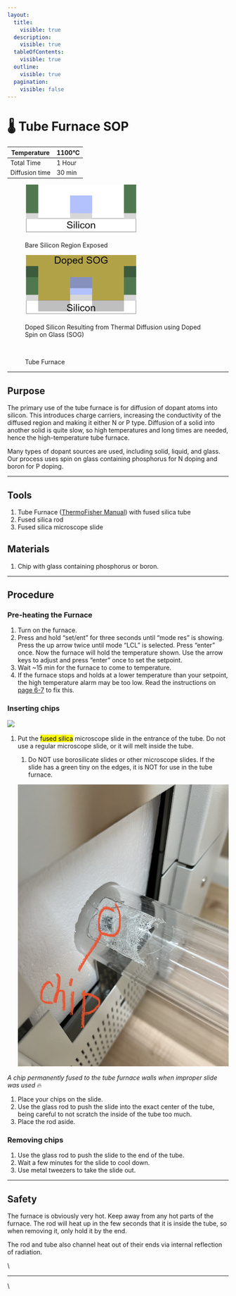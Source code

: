 ```yaml
---
layout:
  title:
    visible: true
  description:
    visible: true
  tableOfContents:
    visible: true
  outline:
    visible: true
  pagination:
    visible: false
---
```


# 🌡 Tube Furnace SOP

| Temperature    | 1100°C |
| -------------- | ------ |
| Total Time     | 1 Hour |
| Diffusion time | 30 min |

<figure><img src="../.gitbook/assets/image (15).png" alt="" width="256"><figcaption><p>Bare Silicon Region Exposed</p></figcaption></figure>

<figure><img src="../.gitbook/assets/image (16).png" alt="" width="256"><figcaption><p>Doped Silicon Resulting from Thermal Diffusion using Doped Spin on Glass (SOG)</p></figcaption></figure>

<figure><img src="https://lh3.googleusercontent.com/7qir7MnBPj-CUMSZWvlnCNPq5UV52gKTtnjRzcUaLVMF8-oqR11-48frpT_9RhUaT4LfpejWoQORQlAR0zCBQMYhZPg6n2mjp0EcBlpQsRGzJKBjwngtWeMu4vKebWMiOmyAfP3Ax9iW9IBCtzLPDQo" alt=""><figcaption><p>Tube Furnace</p></figcaption></figure>

***

## Purpose

The primary use of the tube furnace is for diffusion of dopant atoms into silicon. This introduces charge carriers, increasing the conductivity of the diffused region and making it either N or P type. Diffusion of a solid into another solid is quite slow, so high temperatures and long times are needed, hence the high-temperature tube furnace.

Many types of dopant sources are used, including solid, liquid, and glass. Our process uses spin on glass containing phosphorus for N doping and boron for P doping.

***

## Tools

1. Tube Furnace ([ThermoFisher Manual](https://drive.google.com/file/d/1ZI5JLqLPNKlWIGWCSD1lCgYlSFpEnkOj/view?usp=sharing)) with fused silica tube
2. Fused silica rod
3. Fused silica microscope slide

## Materials

1. Chip with glass containing phosphorus or boron.

***

## Procedure

### Pre-heating the Furnace

1. Turn on the furnace.&#x20;
2. Press and hold “set/ent” for three seconds until “mode res” is showing. Press the up arrow twice until mode “LCL” is selected. Press “enter” once. Now the furnace will hold the temperature shown. Use the arrow keys to adjust and press “enter” once to set the setpoint.&#x20;
3. Wait \~15 min for the furnace to come to temperature.
4. If the furnace stops and holds at a lower temperature than your setpoint, the high temperature alarm may be too low. Read the instructions on [page 6-7](https://drive.google.com/file/d/1ZI5JLqLPNKlWIGWCSD1lCgYlSFpEnkOj/view?usp=sharing) to fix this.

### Inserting chips

![](https://lh5.googleusercontent.com/wXurgh65gFX6Em6MDdvlSiRRvWrNOUFiQ3A\_7IbE6lcTO1wunEGcIgzzVtXCno\_Cqv61BXWATX3zHmQOIGmaiYzDI0crFLY7eiXBXj9PiV8cPImylx\_-1X16ZSdvRn5DL9FhGQJJyTwVYr8ciRkIdB8)

1.  Put the <mark style="background-color:yellow;">fused silica</mark> microscope slide in the entrance of the tube. Do not use a regular microscope slide, or it will melt inside the tube.

    1. Do NOT use borosilicate slides or other microscope slides. If the slide has a green tiny on the edges, it is NOT for use in the tube furnace.

    ![](<../.gitbook/assets/melted chip in tube furnace.jpg>)

_A chip permanently fused to the tube furnace walls when improper slide was used_ :fire:

1. Place your chips on the slide.
2. Use the glass rod to push the slide into the exact center of the tube, being careful to not scratch the inside of the tube too much.
3. Place the rod aside.

### Removing chips

1. Use the glass rod to push the slide to the end of the tube.
2. Wait a few minutes for the slide to cool down.
3. Use metal tweezers to take the slide out.

***

## Safety

The furnace is obviously very hot. Keep away from any hot parts of the furnace. The rod will heat up in the few seconds that it is inside the tube, so when removing it, only hold it by the end.

The rod and tube also channel heat out of their ends via internal reflection of radiation.

\


***

\
